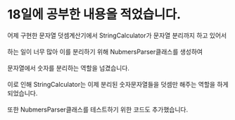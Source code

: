 # 18일에 공부한 내용을 적었습니다.
어제 구현한 문자열 덧셈계산기에서 StringCalculator가 문자열 분리까지 하고 있어서<br><br>
하는 일이 너무 많아 이를 분리하기 위해 NubmersParser클래스를 생성하여<br><br>
문자열에서 숫자를 분리하는 역할을 넘겼습니다.<br><br>
이로 인해 StringCalculator는 이제 분리된 숫자문자열들을 덧셈만 해주는 역할을 하게 되었습니다.<br><br>
또한 NubmersParser클래스를 테스트하기 위한 코드도 추가했습니다.<br><br>
